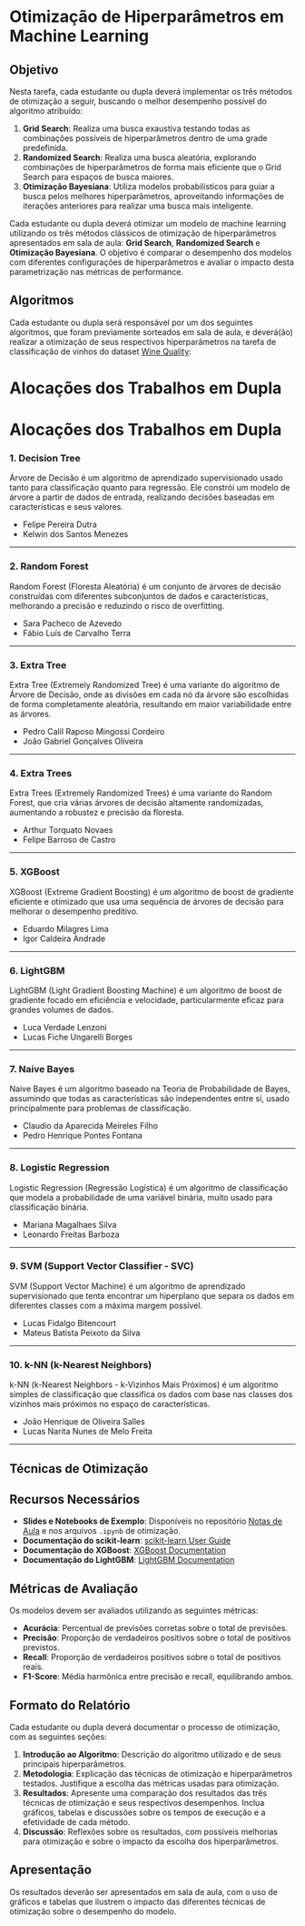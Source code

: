 # Otimização de Hiperparâmetros em Machine Learning

## Objetivo

Nesta tarefa, cada estudante ou dupla deverá implementar os três métodos de otimização a seguir, buscando o melhor desempenho possível do algoritmo atribuído:

1. **Grid Search**: Realiza uma busca exaustiva testando todas as combinações possíveis de hiperparâmetros dentro de uma grade predefinida.
2. **Randomized Search**: Realiza uma busca aleatória, explorando combinações de hiperparâmetros de forma mais eficiente que o Grid Search para espaços de busca maiores.
3. **Otimização Bayesiana**: Utiliza modelos probabilísticos para guiar a busca pelos melhores hiperparâmetros, aproveitando informações de iterações anteriores para realizar uma busca mais inteligente.

Cada estudante ou dupla deverá otimizar um modelo de machine learning utilizando os três métodos clássicos de otimização de hiperparâmetros apresentados em sala de aula: **Grid Search**, **Randomized Search** e **Otimização Bayesiana**. O objetivo é comparar o desempenho dos modelos com diferentes configurações de hiperparâmetros e avaliar o impacto desta parametrização nas métricas de performance.  

## Algoritmos

Cada estudante ou dupla será responsável por um dos seguintes algoritmos, que foram previamente sorteados em sala de aula, e deverá(ão) realizar a otimização de seus respectivos hiperparâmetros na tarefa de classificação de vinhos do dataset [Wine Quality](https://github.com/klaytoncastro/idp-machinelearning/blob/main/optimization/winequality_ml_classifier_optimized.ipynb):

# Alocações dos Trabalhos em Dupla

# Alocações dos Trabalhos em Dupla

### 1. Decision Tree
Árvore de Decisão é um algoritmo de aprendizado supervisionado usado tanto para classificação quanto para regressão. Ele constrói um modelo de árvore a partir de dados de entrada, realizando decisões baseadas em características e seus valores.

- Felipe Pereira Dutra
- Kelwin dos Santos Menezes

---

### 2. Random Forest
Random Forest (Floresta Aleatória) é um conjunto de árvores de decisão construídas com diferentes subconjuntos de dados e características, melhorando a precisão e reduzindo o risco de overfitting.

- Sara Pacheco de Azevedo
- Fábio Luís de Carvalho Terra

---

### 3. Extra Tree
Extra Tree (Extremely Randomized Tree) é uma variante do algoritmo de Árvore de Decisão, onde as divisões em cada nó da árvore são escolhidas de forma completamente aleatória, resultando em maior variabilidade entre as árvores.

- Pedro Calil Raposo Mingossi Cordeiro
- João Gabriel Gonçalves Oliveira

---

### 4. Extra Trees
Extra Trees (Extremely Randomized Trees) é uma variante do Random Forest, que cria várias árvores de decisão altamente randomizadas, aumentando a robustez e precisão da floresta.

- Arthur Torquato Novaes
- Felipe Barroso de Castro

---

### 5. XGBoost
XGBoost (Extreme Gradient Boosting) é um algoritmo de boost de gradiente eficiente e otimizado que usa uma sequência de árvores de decisão para melhorar o desempenho preditivo.

- Eduardo Milagres Lima
- Igor Caldeira Andrade

---

### 6. LightGBM
LightGBM (Light Gradient Boosting Machine) é um algoritmo de boost de gradiente focado em eficiência e velocidade, particularmente eficaz para grandes volumes de dados.

- Luca Verdade Lenzoni
- Lucas Fiche Ungarelli Borges

---

### 7. Naive Bayes
Naive Bayes é um algoritmo baseado na Teoria de Probabilidade de Bayes, assumindo que todas as características são independentes entre si, usado principalmente para problemas de classificação.

- Claudio da Aparecida Meireles Filho
- Pedro Henrique Pontes Fontana

---

### 8. Logistic Regression
Logistic Regression (Regressão Logística) é um algoritmo de classificação que modela a probabilidade de uma variável binária, muito usado para classificação binária.

- Mariana Magalhaes Silva
- Leonardo Freitas Barboza

---

### 9. SVM (Support Vector Classifier - SVC)
SVM (Support Vector Machine) é um algoritmo de aprendizado supervisionado que tenta encontrar um hiperplano que separa os dados em diferentes classes com a máxima margem possível.

- Lucas Fidalgo Bitencourt
- Mateus Batista Peixoto da Silva

---

### 10. k-NN (k-Nearest Neighbors)
k-NN (k-Nearest Neighbors - k-Vizinhos Mais Próximos) é um algoritmo simples de classificação que classifica os dados com base nas classes dos vizinhos mais próximos no espaço de características.

- João Henrique de Oliveira Salles
- Lucas Narita Nunes de Melo Freita

---


## Técnicas de Otimização



## Recursos Necessários

- **Slides e Notebooks de Exemplo**: Disponíveis no repositório [Notas de Aula](https://github.com/klaytoncastro/idp-machinelearning/blob/main/optimization/ML_Optimization.pdf) e nos arquivos `.ipynb` de otimização.
- **Documentação do scikit-learn**: [scikit-learn User Guide](https://scikit-learn.org/stable/user_guide.html)
- **Documentação do XGBoost**: [XGBoost Documentation](https://xgboost.readthedocs.io/en/latest/)
- **Documentação do LightGBM**: [LightGBM Documentation](https://lightgbm.readthedocs.io/en/latest/)

## Métricas de Avaliação

Os modelos devem ser avaliados utilizando as seguintes métricas:

- **Acurácia**: Percentual de previsões corretas sobre o total de previsões.
- **Precisão**: Proporção de verdadeiros positivos sobre o total de positivos previstos.
- **Recall**: Proporção de verdadeiros positivos sobre o total de positivos reais.
- **F1-Score**: Média harmônica entre precisão e recall, equilibrando ambos.

## Formato do Relatório
Cada estudante ou dupla deverá documentar o processo de otimização, com as seguintes seções:

1. **Introdução ao Algoritmo**: Descrição do algoritmo utilizado e de seus principais hiperparâmetros.
2. **Metodologia**: Explicação das técnicas de otimização e hiperparâmetros testados. Justifique a escolha das métricas usadas para otimização.
3. **Resultados**: Apresente uma comparação dos resultados das três técnicas de otimização e seus respectivos desempenhos. Inclua gráficos, tabelas e discussões sobre os tempos de execução e a efetividade de cada método.
4. **Discussão**: Reflexões sobre os resultados, com possíveis melhorias para otimização e sobre o impacto da escolha dos hiperparâmetros.

## Apresentação

Os resultados deverão ser apresentados em sala de aula, com o uso de gráficos e tabelas que ilustrem o impacto das diferentes técnicas de otimização sobre o desempenho do modelo. 
